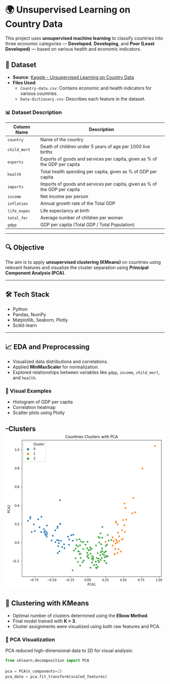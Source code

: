 # 🌍 Unsupervised Learning on Country Data

This project uses **unsupervised machine learning** to classify countries into three economic categories — **Developed**, **Developing**, and **Poor (Least Developed)** — based on various health and economic indicators.

## 📂 Dataset

- **Source**: [Kaggle - Unsupervised Learning on Country Data](https://www.kaggle.com/datasets/rohan0301/unsupervised-learning-on-country-data)
- **Files Used**:
  - `Country-data.csv`: Contains economic and health indicators for various countries.
  - `Data-dictionary.csv`: Describes each feature in the dataset.

### 📊 Dataset Description

| **Column Name** | **Description** |
|-----------------|-----------------|
| `country`       | Name of the country |
| `child_mort`    | Death of children under 5 years of age per 1000 live births |
| `exports`       | Exports of goods and services per capita, given as % of the GDP per capita |
| `health`        | Total health spending per capita, given as % of GDP per capita |
| `imports`       | Imports of goods and services per capita, given as % of the GDP per capita |
| `income`        | Net income per person |
| `inflation`     | Annual growth rate of the Total GDP |
| `life_expec`    | Life expectancy at birth |
| `total_fer`     | Average number of children per woman |
| `gdpp`          | GDP per capita (Total GDP / Total Population) |

---

## 🔍 Objective

The aim is to apply **unsupervised clustering (KMeans)** on countries using relevant features and visualize the cluster separation using **Principal Component Analysis (PCA)**.

---

## 🛠️ Tech Stack

- Python
- Pandas, NumPy
- Matplotlib, Seaborn, Plotly
- Scikit-learn

---

## 📈 EDA and Preprocessing

- Visualized data distributions and correlations.
- Applied **MinMaxScaler** for normalization.
- Explored relationships between variables like `gdpp`, `income`, `child_mort`, and `health`.

### 📌 Visual Examples

- Histogram of GDP per capita
- Correlation heatmap
- Scatter plots using Plotly

-**Clusters**
![Clusters](screenshots/output.png)
---

## 🔗 Clustering with KMeans

- Optimal number of clusters determined using the **Elbow Method**.
- Final model trained with **K = 3**.
- Cluster assignments were visualized using both raw features and PCA.

### 🧪 PCA Visualization

PCA reduced high-dimensional data to 2D for visual analysis:

```python
from sklearn.decomposition import PCA

pca = PCA(n_components=2)
pca_data = pca.fit_transform(scaled_features)

